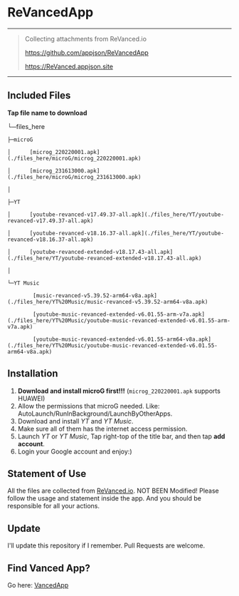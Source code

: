 # ReVancedApp

---

> Collecting attachments from ReVanced.io
>
> https://github.com/appjson/ReVancedApp
>
> https://ReVanced.appjson.site

---

## Included Files

**Tap file name to download**

└─files_here

    ├─microG

    │      [microg_220220001.apk](./files_here/microG/microg_220220001.apk)

    │      [microg_231613000.apk](./files_here/microG/microg_231613000.apk)

    │

    ├─YT

    │      [youtube-revanced-v17.49.37-all.apk](./files_here/YT/youtube-revanced-v17.49.37-all.apk)
    
    │      [youtube-revanced-v18.16.37-all.apk](./files_here/YT/youtube-revanced-v18.16.37-all.apk)

    │      [youtube-revanced-extended-v18.17.43-all.apk](./files_here/YT/youtube-revanced-extended-v18.17.43-all.apk)

    │

    └─YT Music

            [music-revanced-v5.39.52-arm64-v8a.apk](./files_here/YT%20Music/music-revanced-v5.39.52-arm64-v8a.apk)

            [youtube-music-revanced-extended-v6.01.55-arm-v7a.apk](./files_here/YT%20Music/youtube-music-revanced-extended-v6.01.55-arm-v7a.apk)

            [youtube-music-revanced-extended-v6.01.55-arm64-v8a.apk](./files_here/YT%20Music/youtube-music-revanced-extended-v6.01.55-arm64-v8a.apk)


## Installation

1. **Download and install microG first!!!** (`microg_220220001.apk` supports HUAWEI)
2. Allow the permissions that microG needed. Like: AutoLaunch/RunInBackground/LaunchByOtherApps.
3. Download and install _YT_ and _YT Music_.
4. Make sure all of them has the internet access permission.
5. Launch _YT_ or _YT Music_, Tap right-top of the title bar, and then tap **add account**.
6. Login your Google account and enjoy:)

## Statement of Use

All the files are collected from [ReVanced.io](https://revanced.io/YouTube). NOT BEEN Modified!
Please follow the usage and statement inside the app. And you should be responsible for all your actions.

## Update

I'll update this repository if I remember.
Pull Requests are welcome.

## Find Vanced App?

Go here: [VancedApp]("https://github.com/appjson/VancedApp")
